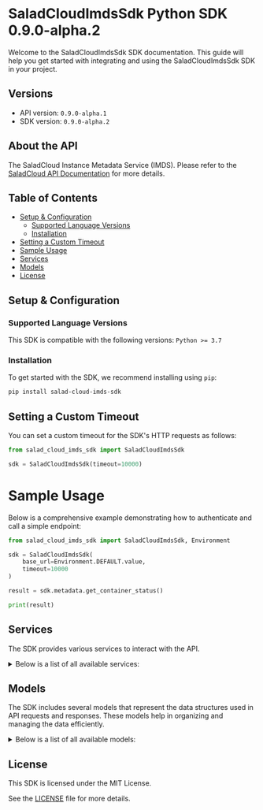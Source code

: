 # SaladCloudImdsSdk Python SDK 0.9.0-alpha.2<a id="saladcloudimdssdk-python-sdk-090-alpha2"></a>

Welcome to the SaladCloudImdsSdk SDK documentation. This guide will help you get started with integrating and using the SaladCloudImdsSdk SDK in your project.

## Versions<a id="versions"></a>

- API version: `0.9.0-alpha.1`
- SDK version: `0.9.0-alpha.2`

## About the API<a id="about-the-api"></a>

The SaladCloud Instance Metadata Service (IMDS). Please refer to the [SaladCloud API Documentation](https://docs.salad.com/api-reference) for more details.

## Table of Contents<a id="table-of-contents"></a>

- [Setup & Configuration](#setup--configuration)
  - [Supported Language Versions](#supported-language-versions)
  - [Installation](#installation)
- [Setting a Custom Timeout](#setting-a-custom-timeout)
- [Sample Usage](#sample-usage)
- [Services](#services)
- [Models](#models)
- [License](#license)

## Setup & Configuration<a id="setup--configuration"></a>

### Supported Language Versions<a id="supported-language-versions"></a>

This SDK is compatible with the following versions: `Python >= 3.7`

### Installation<a id="installation"></a>

To get started with the SDK, we recommend installing using `pip`:

```bash
pip install salad-cloud-imds-sdk
```

## Setting a Custom Timeout<a id="setting-a-custom-timeout"></a>

You can set a custom timeout for the SDK's HTTP requests as follows:

```py
from salad_cloud_imds_sdk import SaladCloudImdsSdk

sdk = SaladCloudImdsSdk(timeout=10000)
```

# Sample Usage<a id="sample-usage"></a>

Below is a comprehensive example demonstrating how to authenticate and call a simple endpoint:

```py
from salad_cloud_imds_sdk import SaladCloudImdsSdk, Environment

sdk = SaladCloudImdsSdk(
    base_url=Environment.DEFAULT.value,
    timeout=10000
)

result = sdk.metadata.get_container_status()

print(result)

```

## Services<a id="services"></a>

The SDK provides various services to interact with the API.

<details> 
<summary>Below is a list of all available services:</summary>

| Name     |
| :------- |
| metadata |

</details>

## Models<a id="models"></a>

The SDK includes several models that represent the data structures used in API requests and responses. These models help in organizing and managing the data efficiently.

<details> 
<summary>Below is a list of all available models:</summary>

| Name                | Description                                              |
| :------------------ | :------------------------------------------------------- |
| ReallocateContainer | Represents a request to reallocate a container.          |
| ContainerStatus     | Represents the health statuses of the running container. |
| ContainerToken      | Represents the identity token of the running container.  |

</details>

## License<a id="license"></a>

This SDK is licensed under the MIT License.

See the [LICENSE](LICENSE) file for more details.
